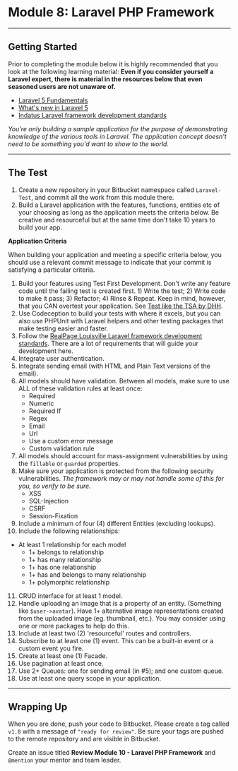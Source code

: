 # Module 8: Laravel PHP Framework

***

## Getting Started

Prior to completing the module below it is highly recommended that you look at the following learning material:  **Even if you consider yourself a Laravel expert, there is material in the resources below that even seasoned users are not unaware of.**
- [Laravel 5 Fundamentals](https://laracasts.com/series/laravel-5-fundamentals)
- [What's new in Laravel 5](https://laracasts.com/series/whats-new-in-laravel-5-1)
- [Indatus Laravel framework development standards](https://bitbucket.org/levelone-dev/coding-standards/src/4a7feb42b5f096613524444bbb53f04944d6e550/laravel-framework-standards.md?fileviewer=file-view-default)

_You're only building a sample application for the purpose of demonstrating knowledge of the various tools in Laravel. The application concept doesn't need to be something you'd want to show to the world._

***

## The Test

1. Create a new repository in your Bitbucket namespace called `Laravel-Test`, and commit all the work from this module there.
2. Build a Laravel application with the features, functions, entities etc of your choosing as long as the application meets the criteria below. Be creative and resourceful but at the same time don't take 10 years to build your app.

**Application Criteria**

When building your application and meeting a specific criteria below, you should use a relevant commit message to indicate that your commit is satisfying a particular criteria.

1. Build your features using Test First Development. Don't write any feature code until the failing test is created first. 1) Write the test; 2) Write code to make it pass; 3) Refactor; 4) Rinse & Repeat. Keep in mind, however, that you CAN overtest your application. See [Test like the TSA by DHH](http://37signals.com/svn/posts/3159-testing-like-the-tsa).
2. Use Codeception to build your tests with where it excels, but you can also use PHPUnit with Laravel helpers and other testing packages that make testing easier and faster.
3. Follow the [RealPage Louisville Laravel framework development standards](https://docstack.io/docs/45). There are a lot of requirements that will guide your development here.
4. Integrate user authentication.
5. Integrate sending email (with HTML and Plain Text versions of the email).
6. All models should have validation. Between all models, make sure to use ALL of these validation rules at least once:
	- Required
	- Numeric
	- Required If
	- Regex
	- Email
	- Url
	- Use a custom error message
	- Custom validation rule
7. All models should account for mass-assignment vulnerabilities by using the `fillable` or `guarded` properties.
8. Make sure your application is protected from the following security vulnerabilities. _The framework may or may not handle some of this for you, so verify to be sure._
	- XSS
	- SQL-Injection
	- CSRF
	- Session-Fixation
9.  Include a minimum of four (4) different Entities (excluding lookups).
10. Include the following relationships:
  - At least 1 relationship for each model
	- 1+ belongs to relationship
	- 1+ has many relationship
	- 1+ has one relationship
	- 1+ has and belongs to many relationship
	- 1+ polymorphic relationship
11. CRUD interface for at least 1 model.
12. Handle uploading an image that is a property of an entity. (Something like `$user->avatar`). Have 1+ alternative image representations created from the uploaded image (eg. thumbnail, etc.). You may consider using one or more packages to help do this.
13. Include at least two (2) 'resourceful' routes and controllers.
14. Subscribe to at least one (1) event. This can be a built-in event or a custom event you fire.
15. Create at least one (1) Facade.
16. Use pagination at least once.
17. Use 2+ Queues: one for sending email (in #5); and one custom queue.
18. Use at least one query scope in your application.

***

## Wrapping Up

When you are done, push your code to Bitbucket. Please create a tag called `v1.8` with a message of `"ready for review"`.  Be sure your tags are pushed to the remote repository and are visible in Bitbucket.

Create an issue titled **Review Module 10 - Laravel PHP Framework** and `@mention` your mentor and team leader.

